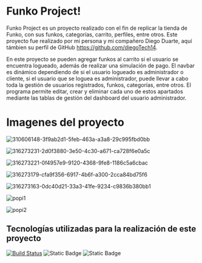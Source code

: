 # Funko Project!

Funko Project es un proyecto realizado con el fin de replicar la tienda de Funko, con sus funkos, categorías, carrito, perfiles, entre otros. Este proyecto fue realizado por mi persona y mi compañero Diego Duarte, aquí támbien su perfil de GitHub https://github.com/diegoTech14.

En este proyecto se pueden agregar funkos al carrito si el usuario se encuentra logueado, además de realizar una simulación de pago. El navbar es dinámico dependiendo de si el usuario logueado es administrador o cliente, si el
usuario que se loguea es administrador, puede llevar a cabo toda la gestión de usuarios registrados, funkos, categorías, entre otros. El programa permite editar, crear y eliminar cada uno de estos apartados mediante las tablas de gestión del dashboard del usuario administrador.

# Imagenes del proyecto
![310606148-3f9ab2d1-5feb-463a-a3a8-29c995fbd0bb](https://github.com/QuiqueCode/funkoProject/assets/149546547/7adc6f9d-933b-45e4-be02-fa9732ac671e)

![316273231-2d0f3880-3e50-4c30-a671-ca728f6e0a5c](https://github.com/QuiqueCode/funkoProject/assets/149546547/5f6cfcb7-2844-4404-b1a7-41d157ddcb74)

![316273221-0f4957e9-9120-4368-9fe8-1186c5a6cbac](https://github.com/QuiqueCode/funkoProject/assets/149546547/16400882-9d19-4b59-902f-fad0a6e7a592)

![316273179-cfa9f356-6917-4b6f-a300-2cca84bd75f6](https://github.com/QuiqueCode/funkoProject/assets/149546547/1058b0ac-7be7-4a76-b10d-a3f701836faa)

![316273163-0dc40d21-33a3-41fe-9234-c9836b380bb1](https://github.com/QuiqueCode/funkoProject/assets/149546547/5e009276-c836-4da6-9dd2-73cebc2f5208)

![popi1](https://github.com/QuiqueCode/funkoProject/assets/149546547/abe61439-2b09-4bb8-abe3-2d030dcc4ae9)

![popi2](https://github.com/QuiqueCode/funkoProject/assets/149546547/c2116296-b0c7-46a7-8f8a-fe31e967d5aa)


## Tecnologías utilizadas para la realización de este proyecto


[![Build Status](https://img.shields.io/badge/build-MySQL-4479A1?style=for-the-badge&logo=MySQL&logoColor=white&label=%20&labelColor=black&color=4479A1&cacheSeconds=3600)](https://img.shields.io/badge/build-MySQL-4479A1?style=for-the-badge&logo=MySQL&logoColor=white&label=%20&labelColor=black&color=4479A1&cacheSeconds=3600) 
![Static Badge](https://img.shields.io/badge/https%3A%2F%2Fimg.shields.io%2Fbadge%2F%3AbadgeContent%3Fstyle%3Dfor-PHP-badge%26logo%3Dlaravel%26logoColor%3D%2523FF2D20%26label%3D%2520%26labelColor%3Dblack%26color%3D%2523FF2D20%26cacheSeconds%3D3600?style=for-the-badge&logo=php&logoColor=white&label=%20&labelColor=black&color=%23777BB4&cacheSeconds=3600) 
![Static Badge](https://img.shields.io/badge/https%3A%2F%2Fimg.shields.io%2Fbadge%2Fany_text-Angular-blue?style=for-the-badge&logo=Angular&logoColor=white&label=%20&labelColor=black&color=%23DD1100&cacheSeconds=3600)



